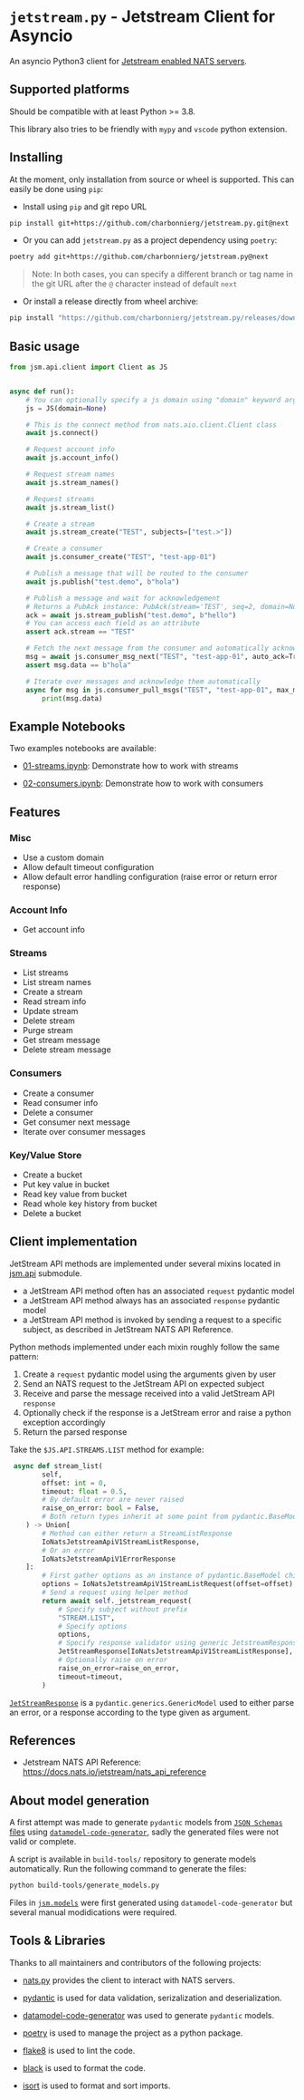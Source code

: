 # `jetstream.py` -  Jetstream Client for Asyncio

An asyncio Python3 client for [Jetstream enabled NATS servers](https://docs.nats.io/jetstream/jetstream).

## Supported platforms

Should be compatible with at least Python >= 3.8.

This library also tries to be friendly with `mypy` and `vscode` python extension.

## Installing

At the moment, only installation from source or wheel is supported. This can easily be done using `pip`:

- Install using `pip` and git repo URL

```bash
pip install git+https://github.com/charbonnierg/jetstream.py.git@next
```

- Or you can add `jetstream.py` as a project dependency using `poetry`:

```bash
poetry add git+https://github.com/charbonnierg/jetstream.py@next
```

> Note: In both cases, you can specify a different branch or tag name in the git URL after the `@` character instead of default `next`

- Or install a release directly from wheel archive:

```bash
pip install "https://github.com/charbonnierg/jetstream.py/releases/download/v0.1.0/jetstream_python-0.1.0-py3-none-any.whl"
```

## Basic usage

```python
from jsm.api.client import Client as JS


async def run():
    # You can optionally specify a js domain using "domain" keyword argument
    js = JS(domain=None)

    # This is the connect method from nats.aio.client.Client class
    await js.connect()

    # Request account info
    await js.account_info()

    # Request stream names
    await js.stream_names()

    # Request streams
    await js.stream_list()

    # Create a stream
    await js.stream_create("TEST", subjects=["test.>"])

    # Create a consumer
    await js.consumer_create("TEST", "test-app-01")

    # Publish a message that will be routed to the consumer
    await js.publish("test.demo", b"hola")

    # Publish a message and wait for acknowledgement
    # Returns a PubAck instance: PubAck(stream='TEST', seq=2, domain=None, duplicate=None)
    ack = await js.stream_publish("test.demo", b"hello")
    # You can access each field as an attribute
    assert ack.stream == "TEST"

    # Fetch the next message from the consumer and automatically acknowledge it
    msg = await js.consumer_msg_next("TEST", "test-app-01", auto_ack=True)
    assert msg.data == b"hola"

    # Iterate over messages and acknowledge them automatically
    async for msg in js.consumer_pull_msgs("TEST", "test-app-01", max_msgs=1):
        print(msg.data)
```

## Example Notebooks

Two examples notebooks are available:

- [01-streams.ipynb](https://github.com/charbonnierg/jetstream.py/blob/next/examples/01-streams.ipynb): Demonstrate how to work with streams

- [02-consumers.ipynb](https://github.com/charbonnierg/jetstream.py/blob/next/examples/02-consumers.ipynb): Demonstrate how to work with consumers

## Features

### Misc

- Use a custom domain
- Allow default timeout configuration
- Allow default error handling configuration (raise error or return error response)

### Account Info

- Get account info

### Streams

- List streams
- List stream names
- Create a stream
- Read stream info
- Update stream
- Delete stream
- Purge stream
- Get stream message
- Delete stream message

### Consumers

- Create a consumer
- Read consumer info
- Delete a consumer
- Get consumer next message
- Iterate over consumer messages

### Key/Value Store

- Create a bucket
- Put key value in bucket
- Read key value from bucket
- Read whole key history from bucket
- Delete a bucket

## Client implementation

JetStream API methods are implemented under several mixins located in [jsm.api](./src/jsm/api) submodule.

- a JetStream API method often has an associated `request` pydantic model
- a JetStream API method always has an associated  `response` pydantic model
- a JetStream API method is invoked by sending a request to a specific subject, as described in JetStream NATS API Reference.

Python methods implemented under each mixin roughly follow the same pattern:

1. Create a `request` pydantic model using the arguments given by user
2. Send an NATS request to the JetStream API on expected subject
3. Receive and parse the message received into a valid JetStream API `response`
4. Optionally check if the response is a JetStream error and raise a python exception accordingly
5. Return the parsed response

Take the `$JS.API.STREAMS.LIST` method for example:

```python
 async def stream_list(
        self,
        offset: int = 0,
        timeout: float = 0.5,
        # By default error are never raised
        raise_on_error: bool = False,
        # Both return types inherit at some point from pydantic.BaseModel
    ) -> Union[
        # Method can either return a StreamListResponse
        IoNatsJetstreamApiV1StreamListResponse, 
        # Or an error
        IoNatsJetstreamApiV1ErrorResponse
    ]:
        # First gather options as an instance of pydantic.BaseModel child class
        options = IoNatsJetstreamApiV1StreamListRequest(offset=offset)
        # Send a request using helper method
        return await self._jetstream_request(
            # Specify subject without prefix
            "STREAM.LIST",
            # Specify options
            options,
            # Specify response validator using generic JetstreamResponse can custom model
            JetStreamResponse[IoNatsJetstreamApiV1StreamListResponse],
            # Optionally raise on error
            raise_on_error=raise_on_error,
            timeout=timeout,
        )
```

[`JetStreamResponse`](https://github.com/charbonnierg/jetstream.py/blob/next/src/jsm/api/mixins/request_reply.py#L15) is a `pydantic.generics.GenericModel` used to either parse an error, or a response according to the type given as argument.


## References

- Jetstream NATS API Reference: <https://docs.nats.io/jetstream/nats_api_reference>

## About model generation

A first attempt was made to generate `pydantic` models from [`JSON Schemas` files](https://github.com/nats-io/jsm.go/tree/v0.0.25/schemas/jetstream) using [`datamodel-code-generator`](https://github.com/koxudaxi/datamodel-code-generator), sadly the generated files were not valid or complete.

A script is available in `build-tools/` repository to generate models automatically. Run the following command to generate the files:

```bash
python build-tools/generate_models.py
```

Files in [`jsm.models`](./src/jsm/models) were first generated using `datamodel-code-generator` but several manual modidications were required.

## Tools & Libraries

Thanks to all maintainers and contributors of the following projects:

- [nats.py](https://github.com/nats-io/nats.py) provides the client to interact with NATS servers.

- [pydantic](https://pydantic-docs.helpmanual.io/) is used for data validation, serizalization and deserialization.

- [datamodel-code-generator](https://github.com/koxudaxi/datamodel-code-generator) was used to generate `pydantic` models.

- [poetry](https://python-poetry.org/) is used to manage the project as a python package.

- [flake8](https://github.com/PyCQA/flake8) is used to lint the code.

- [black](https://github.com/psf/black) is used to format the code.

- [isort](https://github.com/PyCQA/isort) is used to format and sort imports.
